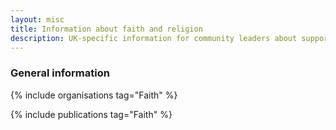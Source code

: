 ```yaml
---
layout: misc
title: Information about faith and religion
description: UK-specific information for community leaders about supporting trans, nonbinary, and gender non-conforming people
---
```


### General information

{% include organisations tag="Faith" %}

{% include publications tag="Faith" %}

